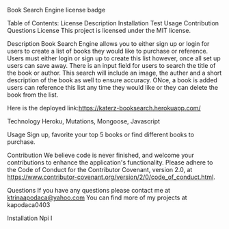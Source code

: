 Book Search Engine
license badge

Table of Contents:
License
Description
Installation
Test
Usage
Contribution
Questions
License
This project is licensed under the MIT license.

Description
Book Search Engine allows you to either sign up or login for users to create a list of books they would like to purchase or reference. Users must either login or sign up to create this list however, once all set up users can save away. There is an input field for users to search the title of the book or author. This search will include an image, the auther and a short description of the book as well to ensure accuracy. ONce, a book is added users can reference this list any time they would like or they can delete the book from the list.

Here is the deployed link:https://katerz-booksearch.herokuapp.com/

Technology
Heroku, Mutations, Mongoose, Javascript

Usage
Sign up, favorite your top 5 books or find different books to purchase.

Contribution
We believe code is never finished, and welcome your contributions to enhance the application's functionality. Please adhere to the Code of Conduct for the Contributor Covenant, version 2.0, at https://www.contributor-covenant.org/version/2/0/code_of_conduct.html.

Questions
If you have any questions please contact me at ktrinaapodaca@yahoo.com You can find more of my projects at kapodaca0403

Installation
Npi I
